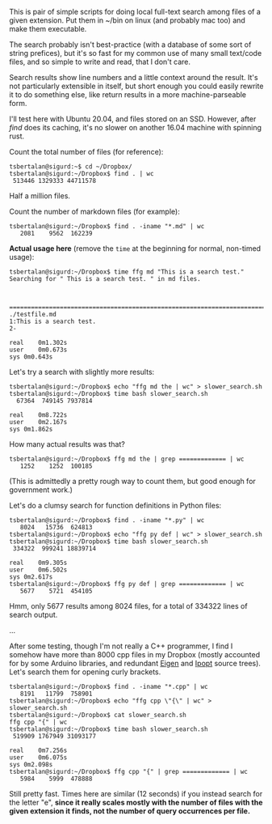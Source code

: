This is pair of simple scripts for doing local full-text search among files of a given extension. Put them in ~/bin on linux (and probably mac too) and make them executable.

The search probably isn't best-practice (with a database of  some sort of string prefices), but it's so fast for my common use of many small text/code files, and so simple to write and read, that I don't care.

Search results show line numbers and a little context around the result. It's not particularly extensible in itself, but short enough you could easily rewrite it to do something else, like return results in a more machine-parseable form.

I'll test here with Ubuntu 20.04, and files stored on an SSD. However, after *find* does its caching, it's no slower on another 16.04 machine with spinning rust.

Count the total number of files (for reference):

```shell
tsbertalan@sigurd:~$ cd ~/Dropbox/
tsbertalan@sigurd:~/Dropbox$ find . | wc
 513446 1329333 44711578

```

Half a million files.

Count the number of markdown files (for example):

```shell
tsbertalan@sigurd:~/Dropbox$ find . -iname "*.md" | wc
   2081    9562  162239
```

**Actual usage here** (remove the `time` at the beginning for normal, non-timed usage):

```shell
tsbertalan@sigurd:~/Dropbox$ time ffg md "This is a search test."
Searching for " This is a search test. " in md files.



===============================================================================
./testfile.md
1:This is a search test.
2-

real	0m1.302s
user	0m0.673s
sys	0m0.643s
```

Let's try a search with slightly more results:

```shell
tsbertalan@sigurd:~/Dropbox$ echo "ffg md the | wc" > slower_search.sh
tsbertalan@sigurd:~/Dropbox$ time bash slower_search.sh 
  67364  749145 7937814

real	0m8.722s
user	0m2.167s
sys	0m1.862s
```

How many actual results was that?
```shell
tsbertalan@sigurd:~/Dropbox$ ffg md the | grep ============= | wc
   1252    1252  100185
```

(This is admittedly a pretty rough way to count them, but good enough for government work.)

Let's do a clumsy search for function definitions in Python files:

```shell
tsbertalan@sigurd:~/Dropbox$ find . -iname "*.py" | wc
   8024   15736  624813
tsbertalan@sigurd:~/Dropbox$ echo "ffg py def | wc" > slower_search.sh
tsbertalan@sigurd:~/Dropbox$ time bash slower_search.sh 
 334322  999241 18839714

real	0m9.305s
user	0m6.502s
sys	0m2.617s
tsbertalan@sigurd:~/Dropbox$ ffg py def | grep ============= | wc
   5677    5721  454105
```

Hmm, only 5677 results among 8024 files, for a total of 334322 lines of search output. 

...

After some testing, though I'm not really a C++ programmer, I find I somehow have more than 8000 cpp files in my Dropbox (mostly accounted for by some Arduino libraries, and redundant [Eigen](http://eigen.tuxfamily.org/index.php?title=Main_Page) and [Ipopt](https://coin-or.github.io/Ipopt/) source trees). Let's search them for opening curly brackets.

```shell
tsbertalan@sigurd:~/Dropbox$ find . -iname "*.cpp" | wc
   8191   11799  758901
tsbertalan@sigurd:~/Dropbox$ echo "ffg cpp \"{\" | wc" > slower_search.sh
tsbertalan@sigurd:~/Dropbox$ cat slower_search.sh 
ffg cpp "{" | wc
tsbertalan@sigurd:~/Dropbox$ time bash slower_search.sh 
 519909 1767949 31093177

real	0m7.256s
user	0m6.075s
sys	0m2.098s
tsbertalan@sigurd:~/Dropbox$ ffg cpp "{" | grep ============= | wc
   5984    5999  478888
```

Still pretty fast. Times here are similar (12 seconds) if you instead search for the letter "e", **since it really scales mostly with the number of files with the given extension it finds, not the number of query occurrences per file.** 

